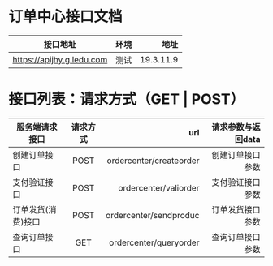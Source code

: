 # 订单中心接口文档
接口地址|环境|地址
--|:--:|--:
https://apijhy.g.ledu.com|测试|19.3.11.9

# 接口列表：请求方式（GET | POST）
服务端请求接口|请求方式|url|请求参数与返回data
--|:--:|--:|--:
创建订单接口|POST|ordercenter/createorder|创建订单接口参数
支付验证接口|POST|ordercenter/valiorder|支付验证接口参数
订单发货(消费)接口|POST|ordercenter/sendproduc|订单发货接口参数
查询订单接口|GET|ordercenter/queryorder|查询订单接口参数
